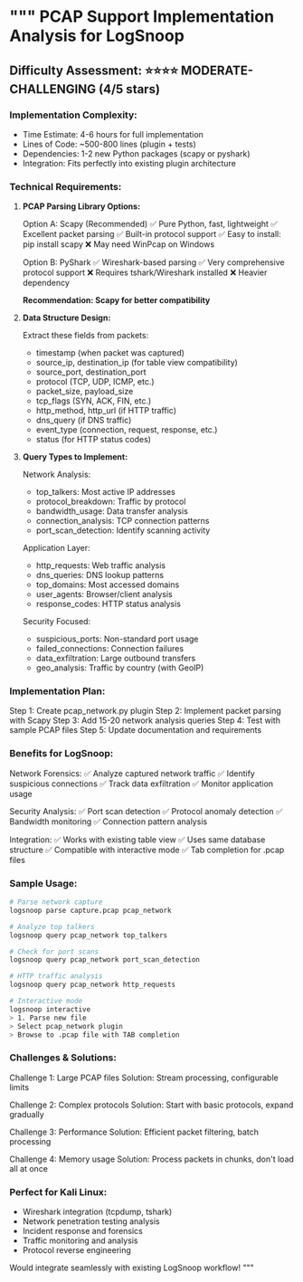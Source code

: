 """
PCAP Support Implementation Analysis for LogSnoop
=================================================

## Difficulty Assessment: ⭐⭐⭐⭐ MODERATE-CHALLENGING (4/5 stars)

### Implementation Complexity:
- Time Estimate: 4-6 hours for full implementation
- Lines of Code: ~500-800 lines (plugin + tests)
- Dependencies: 1-2 new Python packages (scapy or pyshark)
- Integration: Fits perfectly into existing plugin architecture

### Technical Requirements:

1. **PCAP Parsing Library Options:**

   Option A: Scapy (Recommended)
   ✅ Pure Python, fast, lightweight
   ✅ Excellent packet parsing
   ✅ Built-in protocol support
   ✅ Easy to install: pip install scapy
   ❌ May need WinPcap on Windows

   Option B: PyShark
   ✅ Wireshark-based parsing
   ✅ Very comprehensive protocol support
   ❌ Requires tshark/Wireshark installed
   ❌ Heavier dependency

   **Recommendation: Scapy for better compatibility**

2. **Data Structure Design:**

   Extract these fields from packets:
   - timestamp (when packet was captured)
   - source_ip, destination_ip (for table view compatibility)
   - source_port, destination_port
   - protocol (TCP, UDP, ICMP, etc.)
   - packet_size, payload_size
   - tcp_flags (SYN, ACK, FIN, etc.)
   - http_method, http_url (if HTTP traffic)
   - dns_query (if DNS traffic)
   - event_type (connection, request, response, etc.)
   - status (for HTTP status codes)

3. **Query Types to Implement:**

   Network Analysis:
   - top_talkers: Most active IP addresses
   - protocol_breakdown: Traffic by protocol
   - bandwidth_usage: Data transfer analysis
   - connection_analysis: TCP connection patterns
   - port_scan_detection: Identify scanning activity

   Application Layer:
   - http_requests: Web traffic analysis
   - dns_queries: DNS lookup patterns
   - top_domains: Most accessed domains
   - user_agents: Browser/client analysis
   - response_codes: HTTP status analysis

   Security Focused:
   - suspicious_ports: Non-standard port usage
   - failed_connections: Connection failures
   - data_exfiltration: Large outbound transfers
   - geo_analysis: Traffic by country (with GeoIP)

### Implementation Plan:

Step 1: Create pcap_network.py plugin
Step 2: Implement packet parsing with Scapy
Step 3: Add 15-20 network analysis queries
Step 4: Test with sample PCAP files
Step 5: Update documentation and requirements

### Benefits for LogSnoop:

Network Forensics:
✅ Analyze captured network traffic
✅ Identify suspicious connections
✅ Track data exfiltration
✅ Monitor application usage

Security Analysis:
✅ Port scan detection
✅ Protocol anomaly detection
✅ Bandwidth monitoring
✅ Connection pattern analysis

Integration:
✅ Works with existing table view
✅ Uses same database structure
✅ Compatible with interactive mode
✅ Tab completion for .pcap files

### Sample Usage:

```bash
# Parse network capture
logsnoop parse capture.pcap pcap_network

# Analyze top talkers
logsnoop query pcap_network top_talkers

# Check for port scans
logsnoop query pcap_network port_scan_detection

# HTTP traffic analysis
logsnoop query pcap_network http_requests

# Interactive mode
logsnoop interactive
> 1. Parse new file
> Select pcap_network plugin
> Browse to .pcap file with TAB completion
```

### Challenges & Solutions:

Challenge 1: Large PCAP files
Solution: Stream processing, configurable limits

Challenge 2: Complex protocols
Solution: Start with basic protocols, expand gradually

Challenge 3: Performance
Solution: Efficient packet filtering, batch processing

Challenge 4: Memory usage
Solution: Process packets in chunks, don't load all at once

### Perfect for Kali Linux:

- Wireshark integration (tcpdump, tshark)
- Network penetration testing analysis
- Incident response and forensics
- Traffic monitoring and analysis
- Protocol reverse engineering

Would integrate seamlessly with existing LogSnoop workflow!
"""